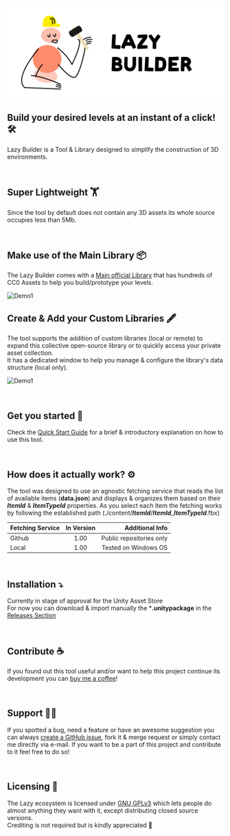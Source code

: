 ![Banner](./ReadmeFiles/banner.png)

## Build your desired levels at an instant of a click! 🛠️
Lazy Builder is a Tool & Library designed to simplify the construction of 3D environments. 

<br/>

## Super Lightweight 🏋️
Since the tool by default does not contain any 3D assets its whole source occupies less than 5Mb. 

<br/>

## Make use of the Main Library 📦
The Lazy Builder comes with a [Main official Library](https://github.com/wafflesgama/LazyBuilderLibrary/) that has hundreds of CC0 Assets to help you build/prototype your levels.  

![Demo1](./ReadmeFiles/demo1.gif)
<br/>

## Create & Add your Custom Libraries 🖋️
The tool supports the addition of custom libraries (local or remote) to expand this collective open-source library or to quickly access your private asset collection.<br/>
It has a dedicated window to help you manage & configure the library's data structure (local only).

![Demo1](./ReadmeFiles/demo2.gif)

<br/>

## Get you started 🛫
Check the [Quick Start Guide](QuickGuide.md) for a brief & introductory explanation on how to use this tool.

<br/>

## How does it actually work? ⚙️
 The tool was designed to use an agnostic fetching service that reads the list of available items (**data.json**) and displays & organizes them based on their **_ItemId_** & **_ItemTypeId_** properties. As you select each Item the fetching works by following the established path (./content/**_ItemId_**/**_ItemId_**_**_ItemTypeId_**.fbx)

| Fetching Service   | In Version | Additional Info             |
|--------------------|:----------:|----------------------------:|
| Github             | 1.00       | Public repositories only    |
| Local              | 1.00       | Tested on Windows OS        |

<br/>

## Installation ⤵️
Currently in stage of approval for the Unity Asset Store
<br/>
For now you can download & import manually the ***.unitypackage** in the [Releases Section](https://github.com/wafflesgama/LazyBuilder/releases) 

<br/>

## Contribute ☕
If you found out this tool useful and/or want to help this project continue its development you can [buy me a coffee](https://www.buymeacoffee.com/guilhermeGama)!

<br/>   


## Support 🧑‍💻  
If you spotted a bug, need a feature or have an awesome suggestion you can always [create a GitHub issue](https://github.com/wafflesgama/LazyBuilder/issues), fork it & merge request or simply contact me directly via e-mail. 
If you want to be a part of this project and contribute to it feel free to do so!

<br/>

## Licensing 📜
The Lazy ecosystem is licensed under [GNU GPLv3](./LICENSE) which lets people do almost anything they want with it, except distributing closed source versions.<br/>
Crediting is not required but is kindly appreciated 🤗
